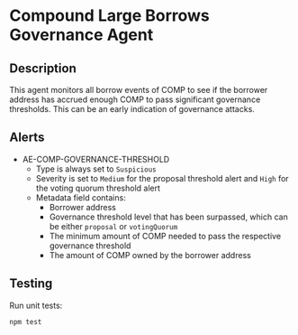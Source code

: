 # Compound Large Borrows Governance Agent

## Description

This agent monitors all borrow events of COMP to see if the borrower address has accrued enough COMP
to pass significant governance thresholds. This can be an early indication of governance attacks.

## Alerts

<!-- -->
- AE-COMP-GOVERNANCE-THRESHOLD
  - Type is always set to `Suspicious`
  - Severity is set to `Medium` for the proposal threshold alert and `High` for the voting quorum
    threshold alert
  - Metadata field contains:
    - Borrower address
    - Governance threshold level that has been surpassed, which can be either `proposal` or `votingQuorum`
    - The minimum amount of COMP needed to pass the respective governance threshold
    - The amount of COMP owned by the borrower address

## Testing

Run unit tests:
```
npm test
```